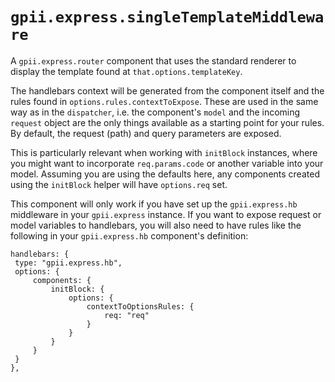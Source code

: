 # `gpii.express.singleTemplateMiddleware`

A `gpii.express.router` component that uses the standard renderer to display the template found at
`that.options.templateKey`.

The handlebars context will be generated from the component itself and the rules found in
`options.rules.contextToExpose`. These are used in the same way as in the `dispatcher`, i.e. the component's `model`
and the incoming `request` object are the only things available as a starting point for your rules.  By default, the
request (path) and query parameters are exposed.

This is particularly relevant when working with `initBlock` instances, where you might want to incorporate
`req.params.code` or another variable into your model.  Assuming you are using the defaults here, any components
created using the `initBlock` helper will have `options.req` set.

This component will only work if you have set up the `gpii.express.hb` middleware in your `gpii.express` instance.
If you want to expose request or model variables to handlebars, you will also need to have rules like the following
in your `gpii.express.hb` component's definition:

```
handlebars: {
 type: "gpii.express.hb",
 options: {
     components: {
         initBlock: {
             options: {
                 contextToOptionsRules: {
                     req: "req"
                 }
             }
         }
     }
 }
},
```